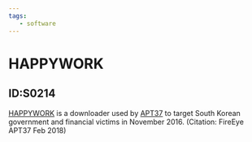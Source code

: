 ```yaml
---
tags:
   - software
---
```

# HAPPYWORK
## ID:S0214
[HAPPYWORK](/mitre/software/S0214) is a downloader used by [APT37](/mitre/groups/G0067) to target South Korean government and financial victims in November 2016. (Citation: FireEye APT37 Feb 2018)
